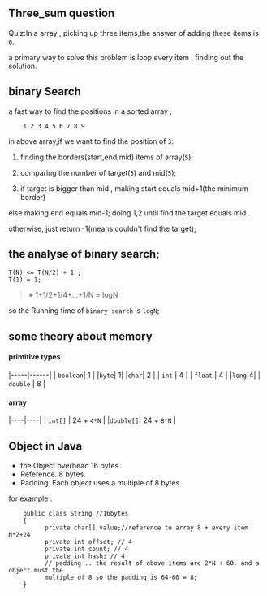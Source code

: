 ## Three_sum question

Quiz:In a array , picking up three items,the answer of adding these items is `0`.

a primary way to solve this problem is loop every item , finding out the solution.

## binary Search

a fast way to find the positions in a sorted array ;

        1 2 3 4 5 6 7 8 9

in above array,if we want to find the position of `3`:

1. finding the borders(start,end,mid) items of array(`5`);

2. comparing the number of target(`3`) and mid(`5`);

3. if target is bigger than mid , making  start equals mid+1(the minimum border)

else making end equals mid-1; doing 1,2 until find the target equals mid .

otherwise, just return -1(means couldn't find the target);

## the analyse of binary search;

    T(N) <= T(N/2) + 1 ;
    T(1) = 1;

> ※ 1+1/2+1/4+...+1/N = logN

so the Running time of `binary search` is `logN`;

## some theory about memory

#### primitive types
|-----|------|
| `boolean`| 1 |
|`byte`| 1|
|`char`| 2 |
| `int` |   4  |
| `float`  | 4 |
|`long`|4|
| `double` | 8 |

#### array
|----|----|
| `int[]` | 24 + `4*N` |
|`double[]`| 24 + `8*N` |

## Object in Java

* the Object overhead 16 bytes
* Reference. 8 bytes.
* Padding. Each object uses a multiple of 8 bytes.

for example :


        public class String //16bytes
        {
              private char[] value;//reference to array 8 + every item N*2+24
              private int offset; // 4
              private int count; // 4
              private int hash; // 4
              // padding .. the result of above items are 2*N + 60. and a object must the
              multiple of 8 so the padding is 64-60 = 8;
        }
